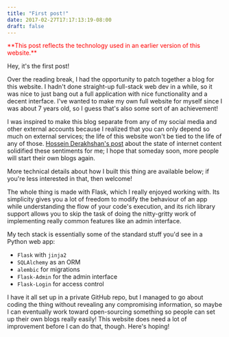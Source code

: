 ```yaml
---
title: "First post!"
date: 2017-02-27T17:17:13:19-08:00
draft: false
---
```


<font color="red">
**This post reflects the technology used in an earlier version of this website.**
</font>

<p>Hey, it's the first post!</p>
<p>Over the reading break, I had the opportunity to patch together a blog for this website. I hadn't done straight-up full-stack web dev in a while, so it was nice to just bang out a full application with nice functionality and a decent interface. I've wanted to make my own full website for myself since I was about 7 years old, so I guess that's also some sort of an achievement!</p>
<p>I was inspired to make this blog separate from any of my social media and other external accounts because I realized that you can only depend so much on external services; the life of this website won't be tied to the life of any of those. <a href="https://medium.com/matter/the-web-we-have-to-save-2eb1fe15a426">Hossein Derakhshan's post</a> about the state of internet content solidified these sentiments for me; I hope that someday soon, more people will start their own blogs again.</p>
<p>More technical details about how I built this thing are available below; if you're less interested in that, then welcome!</p>
<!--more-->
<p>The whole thing is made with Flask, which I really enjoyed working with. Its simplicity gives you a lot of freedom to modify the behaviour of an app while understanding the flow of your code's execution, and its rich library support allows you to skip the task of doing the nitty-gritty work of implementing really common features like an admin interface.</p>
<p>My tech stack is essentially some of the standard stuff you'd see in a Python web app:</p>
<ul>
<li><code>Flask</code> with <code>jinja2</code></li>
<li><code>SQLAlchemy</code> as an ORM</li>
<li><code>alembic</code> for migrations</li>
<li><code>Flask-Admin</code> for the admin interface</li>
<li><code>Flask-Login</code> for access control</li>
</ul>
<p>I have it all set up in a private GitHub repo, but I managed to go about coding the thing without revealing any compromising information, so maybe I can eventually work toward open-sourcing something so people can set up their own blogs really easily! This website does need a lot of improvement before I can do that, though. Here's hoping!</p>


